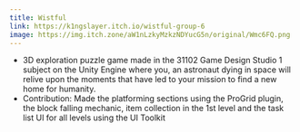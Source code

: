 ```yaml
---
title: Wistful
link: https://k1ngslayer.itch.io/wistful-group-6
image: https://img.itch.zone/aW1nLzkyMzkzNDYucG5n/original/Wmc6FQ.png
---
```


- 3D exploration puzzle game made in the 31102 Game Design Studio 1 subject on the Unity Engine where you, an astronaut dying in space will relive upon the moments that have led to your mission to find a new home for humanity.
- Contribution: Made the platforming sections using the ProGrid plugin, the block falling mechanic, item collection in the 1st level and the task list UI for all levels using the UI Toolkit 